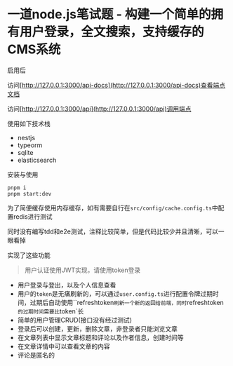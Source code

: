 # 一道node.js笔试题 - 构建一个简单的拥有用户登录，全文搜索，支持缓存的CMS系统

启用后

访问[http://127.0.0.1:3000/api-docs](http://127.0.0.1:3000/api-docs)查看端点文档

访问[http://127.0.0.1:3000/api](http://127.0.0.1:3000/api)调用端点

使用如下技术栈

-   nestjs
-   typeorm
-   sqlite
-   elasticsearch

安装与使用

```shell
pnpm i
pnpm start:dev
```

为了简便缓存使用内存缓存，如有需要自行在`src/config/cache.config.ts`中配置redis进行测试

同时没有编写tdd和e2e测试，注释比较简单，但是代码比较少并且清晰，可以一眼看掉

实现了这些功能

>   用户认证使用JWT实现，请使用token登录

-   用户登录与登出，以及个人信息查看
-   用户的`token`是无痛刷新的，可以通过`user.config.ts`进行配置令牌过期时间，过期后自动使用``refreshtoken`刷新一个新的返回给前端，同时`refreshtoken`的过期时间需要比`token`长
-   简单的用户管理CRUD(接口没有经过测试)
-   登录后可以创建，更新，删除文章，非登录者只能浏览文章
-   在文章列表中显示文章标题和评论以及作者信息，创建时间等
-   在文章详情中可以查看文章的内容
-   评论是匿名的
